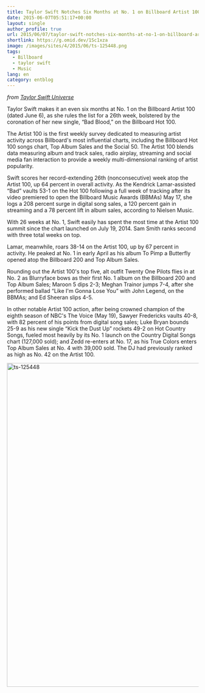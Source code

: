 ```yaml
---
title: Taylor Swift Notches Six Months at No. 1 on Billboard Artist 100
date: 2015-06-07T05:51:17+00:00
layout: single
author_profile: true
url: 2015/06/07/taylor-swift-notches-six-months-at-no-1-on-billboard-artist-100/
shortlink: https://g.omid.dev/1Sc1xza
image: /images/sites/4/2015/06/ts-125448.png
tags:
  - Billboard
  - taylor swift
  - Music
lang: en
category: entblog
---
```

_from [Taylor Swift Universe](https://plus.google.com/112861411761704696473/posts/HE9kvAgD9tb)_

Taylor Swift makes it an even six months at No. 1 on the Billboard Artist 100 (dated June 6), as she rules the list for a 26th week, bolstered by the coronation of her new single, &#8220;Bad Blood,&#8221; on the Billboard Hot 100.

The Artist 100 is the first weekly survey dedicated to measuring artist activity across Billboard's most influential charts, including the Billboard Hot 100 songs chart, Top Album Sales and the Social 50. The Artist 100 blends data measuring album and track sales, radio airplay, streaming and social media fan interaction to provide a weekly multi-dimensional ranking of artist popularity.

Swift scores her record-extending 26th (nonconsecutive) week atop the Artist 100, up 64 percent in overall activity. As the Kendrick Lamar-assisted &#8220;Bad&#8221; vaults 53-1 on the Hot 100 following a full week of tracking after its video premiered to open the Billboard Music Awards (BBMAs) May 17, she logs a 208 percent surge in digital song sales, a 120 percent gain in streaming and a 78 percent lift in album sales, according to Nielsen Music.

With 26 weeks at No. 1, Swift easily has spent the most time at the Artist 100 summit since the chart launched on July 19, 2014. Sam Smith ranks second with three total weeks on top.

Lamar, meanwhile, roars 38-14 on the Artist 100, up by 67 percent in activity. He peaked at No. 1 in early April as his album To Pimp a Butterfly opened atop the Billboard 200 and Top Album Sales.

Rounding out the Artist 100's top five, alt outfit Twenty One Pilots flies in at No. 2 as Blurryface bows as their first No. 1 album on the Billboard 200 and Top Album Sales; Maroon 5 dips 2-3; Meghan Trainor jumps 7-4, after she performed ballad &#8220;Like I'm Gonna Lose You&#8221; with John Legend, on the BBMAs; and Ed Sheeran slips 4-5.

In other notable Artist 100 action, after being crowned champion of the eighth season of NBC's The Voice (May 19), Sawyer Fredericks vaults 40-8, with 82 percent of his points from digital song sales; Luke Bryan bounds 25-9 as his new single &#8220;Kick the Dust Up&#8221; rockets 49-2 on Hot Country Songs, fueled most heavily by its No. 1 launch on the Country Digital Songs chart (127,000 sold); and Zedd re-enters at No. 17, as his True Colors enters Top Album Sales at No. 4 with 39,000 sold. The DJ had previously ranked as high as No. 42 on the Artist 100.

[<img class="aligncenter size-full wp-image-473" src="/images/2015/06/ts-125448.png" alt="ts-125448" width="800" height="851" srcset="/images/sites/4/2015/06/ts-125448.png 800w, /images/sites/4/2015/06/ts-125448-282x300.png 282w" sizes="(max-width: 800px) 100vw, 800px" />](/images/2015/06/ts-125448.png)